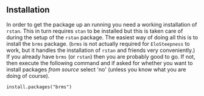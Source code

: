 
## Installation

In order to get the package up an running you need a working installation of `rstan`.
This in turn requires `stan` to be installed but this is taken care of during the setup of the `rstan` package.
The easiest way of doing all this is to install the `brms` package. (`brms` is not actually required for `EloSteepness` to work, but it handles the installation of `rstan` and friends very conveniently.)
If you already have `brms` (or `rstan`) then you are probably good to go.
If not, then execute the following command and if asked for whether you want to install packages *from source* select 'no' (unless you know what you are doing of course).

`install.packages("brms")`

